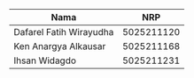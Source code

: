 | Nama | NRP |
| ---------------------- | ---------- |
| Dafarel Fatih Wirayudha | 5025211120 |
| Ken Anargya Alkausar | 5025211168 |
| Ihsan Widagdo | 5025211231 |
